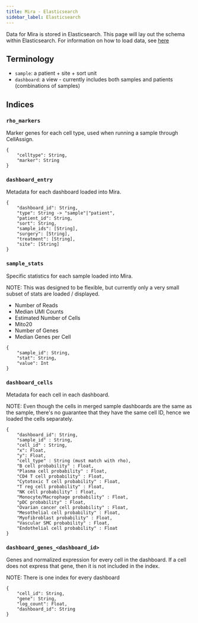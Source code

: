 ```yaml
---
title: Mira - Elasticsearch
sidebar_label: Elasticsearch
---
```


Data for Mira is stored in Elasticsearch. This page will lay out the schema within Elasticsearch. For information on how to load data, see [here](mira/loading-data.md)

## Terminology

- `sample`: a patient + site + sort unit
- `dashboard`: a view - currently includes both samples and patients (combinations of samples)

## Indices

### `rho_markers`

Marker genes for each cell type, used when running a sample through CellAssign.

```
{
    "celltype": String,
    "marker": String
}
```

### `dashboard_entry`

Metadata for each dashboard loaded into Mira.

```
{
    "dashboard_id": String,
    "type": String -> "sample"|"patient",
    "patient_id": String,
    "sort": String,
    "sample_ids": [String],
    "surgery": [String],
    "treatment": [String],
    "site": [String]
}
```

### `sample_stats`

Specific statistics for each sample loaded into Mira.

NOTE: This was designed to be flexible, but currently only a very small subset of stats are loaded / displayed.

- Number of Reads
- Median UMI Counts
- Estimated Number of Cells
- Mito20
- Number of Genes
- Median Genes per Cell

```
{
    "sample_id": String,
    "stat": String,
    "value": Int
}
```

### `dashboard_cells`

Metadata for each cell in each dashboard.

NOTE: Even though the cells in merged sample dashboards are the same as the sample, there's no guarantee that they have the same cell ID, hence we loaded the cells separately.

```
{
    "dashboard_id": String,
    "sample_id" : String,
    "cell_id" : String,
    "x": Float,
    "y": Float,
    "cell_type" : String (must match with rho),
    "B cell probability" : Float,
    "Plasma cell probability" : Float,
    "CD4 T cell probability" : Float,
    "Cytotoxic T cell probability" : Float,
    "T reg cell probability" : Float,
    "NK cell probability" : Float,
    "Monocyte/Macrophage probability" : Float,
    "pDC probability" : Float,
    "Ovarian cancer cell probability" : Float,
    "Mesothelial cell probability" : Float,
    "Myofibroblast probability" : Float,
    "Vascular SMC probability" : Float,
    "Endothelial cell probability" : Float
}
```

### `dashboard_genes_<dashboard_id>`

Genes and normalized expression for every cell in the dashboard. If a cell does not express that gene, then it is not included in the index.

NOTE: There is one index for every dashboard

```
{
    "cell_id": String,
    "gene": String,
    "log_count": Float,
    "dashboard_id": String
}
```
